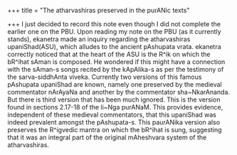+++
title = "The atharvashiras preserved in the purANic texts"

+++
I just decided to record this note even though I did not complete the
earlier one on the PBU. Upon reading my note on the PBU (as it currently
stands), ekanetra made an inquiry regarding the atharvashiras
upaniShad(ASU), which alludes to the ancient pAshupata vrata. ekanetra
correctly noticed that at the heart of the ASU is the R^ik on which the
bR^ihat sAman is composed. He wondered if this might have a connection
with the sAman-s songs recited by the kApAlika-s as per the testimony of
the sarva-siddhAnta viveka. Currently two versions of this famous
pAshupata upaniShad are known, namely one preserved by the medieval
commentator nArAyaNa and another by the commentator sha\~NkarAnanda. But
there is third version that has been much ignored. This is the version
found in sections 2.17-18 of the li\~Nga purANaM. This provides
evidence, independent of these medieval commentators, that this
upaniShad was indeed prevalent amongst the pAshupata-s. This paurANika
version also preserves the R^igvedic mantra on which the bR^ihat is
sung, suggesting that it was an integral part of the original mAheshvara
system of the atharvashiras.

